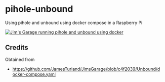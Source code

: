 # pihole-unbound

Using pihole and unbound using docker compose in a Raspberry Pi

<!--
embeding image and link to video

obtained from
- https://stackoverflow.com/a/29862696/3053548
- https://stackoverflow.com/a/62980984/3053548
-->

[![Jim's Garage running pihole and unbound using docker](http://img.youtube.com/vi/Y3nm519xHfw/0.jpg)](https://www.youtube.com/watch?v=Y3nm519xHfw "Running pihole and unbound using docker")

## Credits

Obtained from

- https://github.com/JamesTurland/JimsGarage/blob/c4f2039/Unbound/docker-compose.yaml
